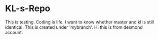 KL-s-Repo
=========
This is testing.
Coding is life.
I want to know whether master and kl is still identical.
This is created under 'mybranch'.
Hi this is from desmond account.
